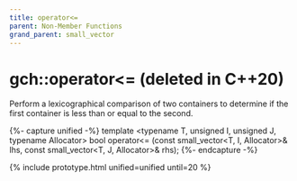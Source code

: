 ```yaml
---
title: operator<=
parent: Non-Member Functions
grand_parent: small_vector
---
```


# gch::operator<= <span class="title-annotation">(deleted in C++20)</span>

Perform a lexicographical comparison of two containers to determine if the first
container is less than or equal to the second.

{%- capture unified -%}
template <typename T, unsigned I, unsigned J, typename Allocator&gt;
bool
operator<= (const small_vector<T, I, Allocator&gt;& lhs,
            const small_vector<T, J, Allocator&gt;& rhs);
{%- endcapture -%}

{% include prototype.html unified=unified until=20 %}
